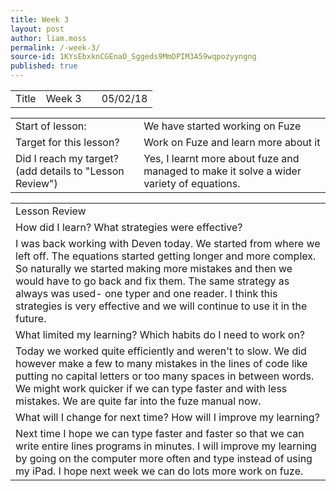 ```yaml
---
title: Week 3
layout: post
author: liam.moss
permalink: /-week-3/
source-id: 1KYsEbxknCGEnaO_Sggeds9MmDPIM3A59wqpozyyngng
published: true
---
```

<table>
  <tr>
    <td>Title</td>
    <td>Week 3</td>
    <td></td>
    <td>05/02/18</td>
  </tr>
</table>


<table>
  <tr>
    <td>Start of lesson:</td>
    <td>We have started working on Fuze</td>
  </tr>
  <tr>
    <td>Target for this lesson?</td>
    <td>Work on Fuze and learn more about it</td>
  </tr>
  <tr>
    <td>Did I reach my target? 
(add details to "Lesson Review")</td>
    <td>Yes, I learnt more about fuze and managed to make it solve a wider variety of equations.</td>
  </tr>
</table>


<table>
  <tr>
    <td>Lesson Review</td>
  </tr>
  <tr>
    <td>How did I learn? What strategies were effective? </td>
  </tr>
  <tr>
    <td>I was back working with Deven today. We started from where we left off. The equations started getting longer and more complex. So naturally we started making more mistakes and then we would have to go back and fix them. The same strategy as always was used- one typer and one reader. I think this strategies is very effective and we will continue to use it in the future.</td>
  </tr>
  <tr>
    <td>What limited my learning? Which habits do I need to work on? </td>
  </tr>
  <tr>
    <td>Today we worked quite efficiently and weren't to slow. We did however make a few to many mistakes in the lines of code like putting no capital letters or too many spaces in between words. We might work quicker if we can type faster and with less mistakes. We are quite far into the fuze manual now.</td>
  </tr>
  <tr>
    <td>What will I change for next time? How will I improve my learning?</td>
  </tr>
  <tr>
    <td>Next time I hope we can type faster and faster so that we can write entire lines programs in minutes. I will improve my learning by going on the computer more often and type instead of using my iPad. I hope next week we can do lots more work on fuze.
</td>
  </tr>
</table>


